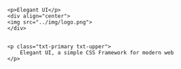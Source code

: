 <!DOCTYPE html>
<html lang="en">
<head>
	<title>Elegant-UI</title>
	<link rel="stylesheet" href="../src/elegantui.css">
</head>
<body>

	<p>Elegant UI</p>
	<div align="center">
	<img src="../img/logo.png">
	</div>


	<p class="txt-primary txt-upper">
		Elegant UI, a simple CSS Framework for modern web
	</p>

</body>
</html>
